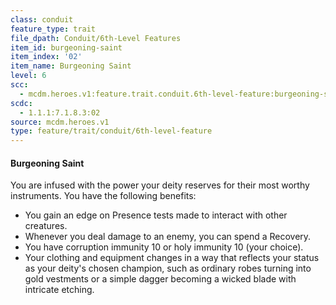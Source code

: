 ```yaml
---
class: conduit
feature_type: trait
file_dpath: Conduit/6th-Level Features
item_id: burgeoning-saint
item_index: '02'
item_name: Burgeoning Saint
level: 6
scc:
  - mcdm.heroes.v1:feature.trait.conduit.6th-level-feature:burgeoning-saint
scdc:
  - 1.1.1:7.1.8.3:02
source: mcdm.heroes.v1
type: feature/trait/conduit/6th-level-feature
---
```


#### Burgeoning Saint

You are infused with the power your deity reserves for their most worthy instruments. You have the following benefits:

- You gain an edge on Presence tests made to interact with other creatures.
- Whenever you deal damage to an enemy, you can spend a Recovery.
- You have corruption immunity 10 or holy immunity 10 (your choice).
- Your clothing and equipment changes in a way that reflects your status as your deity's chosen champion, such as ordinary robes turning into gold vestments or a simple dagger becoming a wicked blade with intricate etching.
